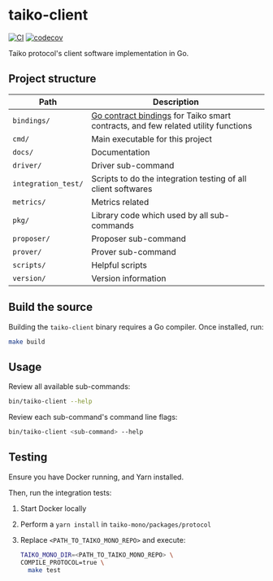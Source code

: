 # taiko-client

[![CI](https://github.com/taikochain/taiko-client/actions/workflows/test.yml/badge.svg)](https://github.com/taikochain/taiko-client/actions/workflows/test.yml)
[![codecov](https://codecov.io/gh/taikochain/taiko-client/branch/main/graph/badge.svg?token=OH6BJMVP6O)](https://codecov.io/gh/taikochain/taiko-client)

Taiko protocol's client software implementation in Go.

## Project structure

| Path                | Description                                                                                                                              |
| ------------------- | ---------------------------------------------------------------------------------------------------------------------------------------- |
| `bindings/`         | [Go contract bindings](https://geth.ethereum.org/docs/dapp/native-bindings) for Taiko smart contracts, and few related utility functions |
| `cmd/`              | Main executable for this project                                                                                                         |
| `docs/`             | Documentation                                                                                                                            |
| `driver/`           | Driver sub-command                                                                                                                       |
| `integration_test/` | Scripts to do the integration testing of all client softwares                                                                            |
| `metrics/`          | Metrics related                                                                                                                          |
| `pkg/`              | Library code which used by all sub-commands                                                                                              |
| `proposer/`         | Proposer sub-command                                                                                                                     |
| `prover/`           | Prover sub-command                                                                                                                       |
| `scripts/`          | Helpful scripts                                                                                                                          |
| `version/`          | Version information                                                                                                                      |

## Build the source

Building the `taiko-client` binary requires a Go compiler. Once installed, run:

```sh
make build
```

## Usage

Review all available sub-commands:

```sh
bin/taiko-client --help
```

Review each sub-command's command line flags:

```sh
bin/taiko-client <sub-command> --help
```

## Testing

Ensure you have Docker running, and Yarn installed.

Then, run the integration tests:

1. Start Docker locally
2. Perform a `yarn install` in `taiko-mono/packages/protocol`
3. Replace `<PATH_TO_TAIKO_MONO_REPO>` and execute:

   ```bash
   TAIKO_MONO_DIR=<PATH_TO_TAIKO_MONO_REPO> \
   COMPILE_PROTOCOL=true \
     make test
   ```
